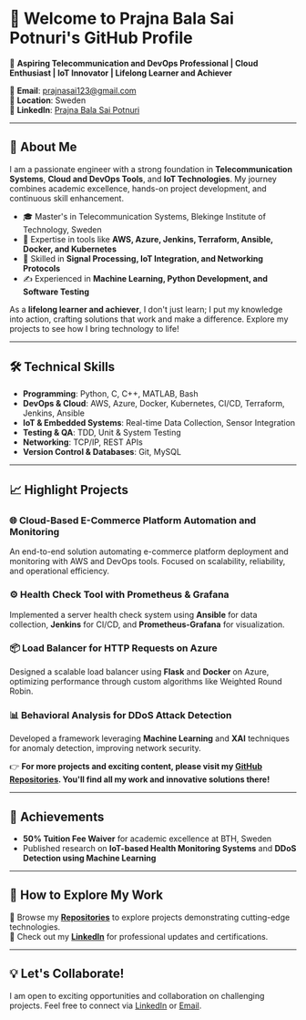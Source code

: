 # 👋 Welcome to Prajna Bala Sai Potnuri's GitHub Profile

🚀 **Aspiring Telecommunication and DevOps Professional | Cloud Enthusiast | IoT Innovator | Lifelong Learner and Achiever**

🔗 **Email**: prajnasai123@gmail.com  
📍 **Location**: Sweden  
💼 **LinkedIn**: [Prajna Bala Sai Potnuri](https://www.linkedin.com/in/prajna-potnuri/)

---

## 🌟 About Me

I am a passionate engineer with a strong foundation in **Telecommunication Systems**, **Cloud and DevOps Tools**, and **IoT Technologies**. My journey combines academic excellence, hands-on project development, and continuous skill enhancement.

- 🎓 Master's in Telecommunication Systems, Blekinge Institute of Technology, Sweden  
- 🔧 Expertise in tools like **AWS, Azure, Jenkins, Terraform, Ansible, Docker, and Kubernetes**  
- 📡 Skilled in **Signal Processing, IoT Integration, and Networking Protocols**  
- ✍️ Experienced in **Machine Learning, Python Development, and Software Testing**  

As a **lifelong learner and achiever**, I don't just learn; I put my knowledge into action, crafting solutions that work and make a difference. Explore my projects to see how I bring technology to life!

---

## 🛠️ Technical Skills

- **Programming**: Python, C, C++, MATLAB, Bash  
- **DevOps & Cloud**: AWS, Azure, Docker, Kubernetes, CI/CD, Terraform, Jenkins, Ansible  
- **IoT & Embedded Systems**: Real-time Data Collection, Sensor Integration  
- **Testing & QA**: TDD, Unit & System Testing  
- **Networking**: TCP/IP, REST APIs  
- **Version Control & Databases**: Git, MySQL  

---

## 📈 Highlight Projects

### 🌐 Cloud-Based E-Commerce Platform Automation and Monitoring
An end-to-end solution automating e-commerce platform deployment and monitoring with AWS and DevOps tools. Focused on scalability, reliability, and operational efficiency.

### ⚙️ Health Check Tool with Prometheus & Grafana
Implemented a server health check system using **Ansible** for data collection, **Jenkins** for CI/CD, and **Prometheus-Grafana** for visualization.

### 📦 Load Balancer for HTTP Requests on Azure
Designed a scalable load balancer using **Flask** and **Docker** on Azure, optimizing performance through custom algorithms like Weighted Round Robin.

### 📊 Behavioral Analysis for DDoS Attack Detection
Developed a framework leveraging **Machine Learning** and **XAI** techniques for anomaly detection, improving network security.

👉 **For more projects and exciting content, please visit my [GitHub Repositories](https://github.com/prajna-7?tab=repositories). You'll find all my work and innovative solutions there!**

---

## 🎯 Achievements

- **50% Tuition Fee Waiver** for academic excellence at BTH, Sweden    
- Published research on **IoT-based Health Monitoring Systems** and **DDoS Detection using Machine Learning**  

---

## 📌 How to Explore My Work

🔹 Browse my **[Repositories](https://github.com/prajna-7?tab=repositories)** to explore projects demonstrating cutting-edge technologies.  
🔹 Check out my **[LinkedIn](https://www.linkedin.com/in/prajna-potnuri/)** for professional updates and certifications.

---

## 💡 Let's Collaborate!

I am open to exciting opportunities and collaboration on challenging projects. Feel free to connect via [LinkedIn](https://www.linkedin.com/in/prajna-potnuri/) or [Email](mailto:prajnasai123@gmail.com).
